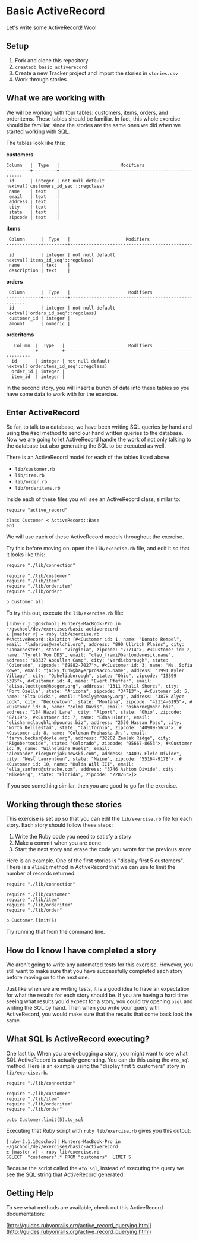 # Basic ActiveRecord

Let's write some ActiveRecord! Woo!

## Setup

1. Fork and clone this repository
1. `createdb basic_activerecord`
1. Create a new Tracker project and import the stories in `stories.csv`
1. Work through stories

## What we are working with

We will be working with four tables: customers, items, orders, and orderitems.
These tables should be familiar. In fact, this whole exercise should be familiar,
since the stories are the same ones we did when we started working with SQL.

The tables look like this:

**customers**

    Column   |  Type   |                       Modifiers
    ---------+---------+--------------------------------------------------------
     id      | integer | not null default nextval('customers_id_seq'::regclass)
     name    | text    |
     email   | text    |
     address | text    |
     city    | text    |
     state   | text    |
     zipcode | text    |

**items**

     Column      |  Type   |                     Modifiers
    -------------+---------+----------------------------------------------------
     id          | integer | not null default nextval('items_id_seq'::regclass)
     name        | text    |
     description | text    |

**orders**

     Column      |  Type   |                      Modifiers
    -------------+---------+-----------------------------------------------------
     id          | integer | not null default nextval('orders_id_seq'::regclass)
     customer_id | integer |
     amount      | numeric |

 **orderitems**

       Column  |  Type   |                        Modifiers
     ----------+---------+---------------------------------------------------------
      id       | integer | not null default nextval('orderitems_id_seq'::regclass)
      order_id | integer |
      item_id  | integer |

In the second story, you will insert a bunch of data into these tables so you
have some data to work with for the exercise.

## Enter ActiveRecord

So far, to talk to a database, we have been writing SQL queries by hand and using
the #sql method to send our hand written queries to the database. Now we are
going to let ActiveRecord handle the work of not only talking to the database but
also generating the SQL to be executed as well.

There is an ActiveRecord model for each of the tables listed above.

- `lib/customer.rb`
- `lib/item.rb`
- `lib/order.rb`
- `lib/orderitems.rb`

Inside each of these files you will see an ActiveRecord class, similar to:

    require "active_record"

    class Customer < ActiveRecord::Base
    end

We will use each of these ActiveRecord models throughout the exercise.

Try this before moving on: open the `lib/exercise.rb` file, and edit it so
that it looks like this:

    require "./lib/connection"

    require "./lib/customer"
    require "./lib/item"
    require "./lib/orderitem"
    require "./lib/order"

    p Customer.all

To try this out, execute the `lib/exercise.rb` file:

    |ruby-2.1.1@gschool| Hunters-MacBook-Pro in ~/gschool/dev/exercises/basic-activerecord
    ± |master ✗| → ruby lib/exercise.rb
    #<ActiveRecord::Relation [#<Customer id: 1, name: "Donato Rempel", email: "ladarius@waelchi.org", address: "890 Ullrich Plains", city: "Janachester", state: "Virginia", zipcode: "77714">, #<Customer id: 2, name: "Tyrell Von DDS", email: "cleo_frami@bartondenesik.name", address: "63337 Abdullah Camp", city: "Verdieborough", state: "Colorado", zipcode: "69882-7027">, #<Customer id: 3, name: "Ms. Sofia Rowe", email: "jacky_funk@bayerprosacco.name", address: "1991 Kyler Village", city: "Opheliaborough", state: "Ohio", zipcode: "15599-5395">, #<Customer id: 4, name: "Evert Pfeffer", email: "alisa.luettgen@hoeger.org", address: "1311 Khalil Shores", city: "Port Ozella", state: "Arizona", zipcode: "34713">, #<Customer id: 5, name: "Elta Dicki", email: "lesly@heaney.org", address: "3878 Alyce Lock", city: "Deckowtown", state: "Montana", zipcode: "42114-6195">, #<Customer id: 6, name: "Zelma Davis", email: "osborne@mohr.biz", address: "184 Hazel Lane", city: "Alport", state: "Ohio", zipcode: "87119">, #<Customer id: 7, name: "Edna Hintz", email: "elisha_mclaughlin@pouros.biz", address: "2550 Hassan Pass", city: "North Kelliestad", state: "California", zipcode: "40909-5637">, #<Customer id: 8, name: "Coleman Prohaska Jr.", email: "taryn.becker@doyle.org", address: "32202 Zemlak Ridge", city: "Rigobertoside", state: "Colorado", zipcode: "95667-8653">, #<Customer id: 9, name: "Wilhelmine Huels", email: "alexander_rice@ornjakubowski.com", address: "44097 Elvie Divide", city: "West Lauryntown", state: "Maine", zipcode: "55164-9178">, #<Customer id: 10, name: "Hulda Will III", email: "ella_sanford@stracke.com", address: "3746 Ashton Divide", city: "Mikeberg", state: "Florida", zipcode: "22826">]>

If you see something similar, then you are good to go for the exercise.

## Working through these stories

This exercise is set up so that you can edit the `lib/exercise.rb` file for each story.
Each story should follow these steps:

1. Write the Ruby code you need to satisfy a story
1. Make a commit when you are done
1. Start the next story and erase the code you wrote for the previous story

Here is an example. One of the first stories is "display first 5 customers".
There is a `#limit` method in ActiveRecord that we can use to limit the
number of records returned.

    require "./lib/connection"

    require "./lib/customer"
    require "./lib/item"
    require "./lib/orderitem"
    require "./lib/order"

    p Customer.limit(5)

Try running that from the command line.

## How do I know I have completed a story

We aren't going to write any automated tests for this exercise. However,
you still want to make sure that you have successfully completed each story
before moving on to the next one.

Just like when we are writing tests, it is a good idea to have an expectation
for what the results for each story should be. If you are having a hard time
seeing what results you'd expect for a story, you could try opening `psql`
and writing the SQL by hand. Then when you write your query with ActiveRecord,
you would make sure that the results that come back look the same.

## What SQL is ActiveRecord executing?

One last tip. When you are debugging a story, you might want to see what SQL
ActiveRecord is actually generating. You can do this using the `#to_sql` method.
Here is an example using the "display first 5 customers" story in `lib/exercise.rb`.

    require "./lib/connection"

    require "./lib/customer"
    require "./lib/item"
    require "./lib/orderitem"
    require "./lib/order"

    puts Customer.limit(5).to_sql

Executing that Ruby script with `ruby lib/exercise.rb` gives you this output:

    |ruby-2.1.1@gschool| Hunters-MacBook-Pro in ~/gschool/dev/exercises/basic-activerecord
    ± |master ✗| → ruby lib/exercise.rb
    SELECT  "customers".* FROM "customers"  LIMIT 5

Because the script called the `#to_sql`, instead of executing the query we see
the SQL string that ActiveRecord generated.

## Getting Help

To see what methods are available, check out this ActiveRecord documentation:

[http://guides.rubyonrails.org/active_record_querying.html](http://guides.rubyonrails.org/active_record_querying.html)